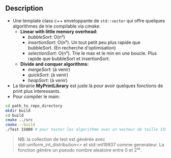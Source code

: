 ## Description
- Une template class c++ enveloppante de `std::vector` qui offre quelques algorithmes de trie compilable via *cmake*:
  - **Linear with little memory overhead:**
    - *bubbleSort*: O(n²)
    - *insertionSort*: O(n²). Un tout petit peu plus rapide que bubbleSort. (En recherche d'optimisation)
    - *selectionSort*: O(n²). Trie le max et le min en une boucle. Plus rapide que bubbleSort et insertionSort.
  - **Divide and conquer algorithms:**
    - *mergeSort*: (à venir)
    - *quickSort*: (à venir)
    - *heapSort*: (à venir)
- La librairie **MyPrintLibrary** est juste là pour avoir quelques fonctions de print plus interessants.
- Pour compiler le main:
```sh
cd path_to_repo_directory
mkdir build
cd build
cmake ../src
cmake --build
./Test 15000 # pour tester les algorithme avec un vecteur de taille 15000.
```
> NB: la collection de test est générée avec std::uniform_int_distribution<> et std::mt19937 comme generateur. La fonction génére un pseudo nombre aleatoire entre 0 et 2¹⁶.